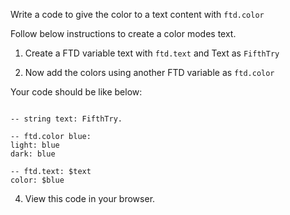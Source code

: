 Write a code to give the color to a text content with `ftd.color`

Follow below instructions to create a color modes text.

1. Create a FTD variable text with `ftd.text` and Text as `FifthTry`

2. Now add the colors using another FTD variable as `ftd.color`

Your code should be like below:

```

-- string text: FifthTry.

-- ftd.color blue:
light: blue
dark: blue

-- ftd.text: $text
color: $blue

```

4. View this code in your browser.
